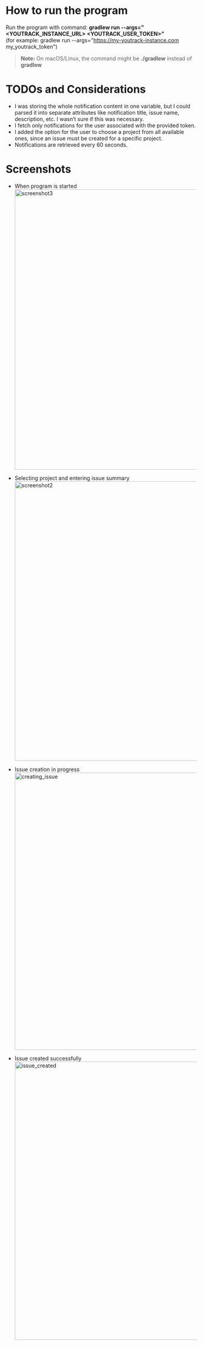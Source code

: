 # How to run the program
Run the program with command: **gradlew run --args="<YOUTRACK_INSTANCE_URL> <YOUTRACK_USER_TOKEN>"**  
(for example: gradlew run --args="https://my-youtrack-instance.com my_youtrack_token")

> **Note:** On macOS/Linux, the command might be **./gradlew** instead of **gradlew**

# TODOs and Considerations
- I was storing the whole notification content in one variable, but I could parsed it into separate attributes like notification title, issue name, description, etc.  I wasn’t sure if this was necessary.
- I fetch only notifications for the user associated with the provided token.
- I added the option for the user to choose a project from all available ones, since an issue must be created for a specific project.
- Notifications are retrieved every 60 seconds.

# Screenshots
- When program is started
  <img width="1233" height="740" alt="screenshot3" src="https://github.com/user-attachments/assets/5d1ffe56-2c3d-481d-8112-5b8d505eb8c6" />

- Selecting project and entering issue summary
  <img width="1210" height="738" alt="screenshot2" src="https://github.com/user-attachments/assets/251273c8-dc6d-4677-bb28-b732b8734a41" />

- Issue creation in progress
  <img width="1212" height="732" alt="creating_issue" src="https://github.com/user-attachments/assets/c5421099-f6c8-4ce0-bf59-e58e08610674" />

- Issue created successfully
  <img width="1217" height="735" alt="issue_created" src="https://github.com/user-attachments/assets/0a164e2a-f300-43f4-9e79-4cc5c585f881" />



